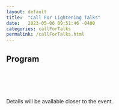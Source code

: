 ```yaml
---
layout: default
title:  "Call For Lightening Talks"
date:   2023-05-06 09:51:46 -0400
categories: callForTalks
permalink: /callForTalks.html
---
```


<h2>Program</h2>

<div style="padding-top: 60px;"></div>

Details will be available closer to the event.


<div style="padding-bottom: 60px;"></div>
